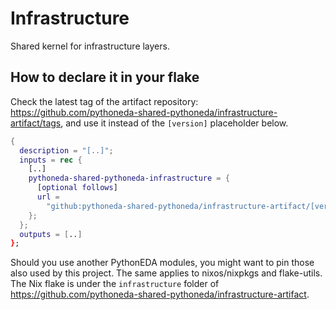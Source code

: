 # Infrastructure

Shared kernel for infrastructure layers.

## How to declare it in your flake

Check the latest tag of the artifact repository: https://github.com/pythoneda-shared-pythoneda/infrastructure-artifact/tags, and use it instead of the `[version]` placeholder below.

```nix
{
  description = "[..]";
  inputs = rec {
    [..]
    pythoneda-shared-pythoneda-infrastructure = {
      [optional follows]
      url =
        "github:pythoneda-shared-pythoneda/infrastructure-artifact/[version]?dir=infrastructure";
    };
  };
  outputs = [..]
};
```

Should you use another PythonEDA modules, you might want to pin those also used by this project. The same applies to nixos/nixpkgs and flake-utils.
The Nix flake is under the `infrastructure` folder of https://github.com/pythoneda-shared-pythoneda/infrastructure-artifact.

